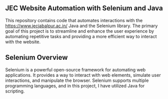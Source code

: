 ## JEC Website Automation with Selenium and Java
This repository contains code that automates interactions with the https://www.jecjabalpur.ac.in/ Java and the Selenium library. The primary goal of this project is to streamline and enhance the user experience by automating repetitive tasks and providing a more efficient way to interact with the website.
## Selenium Overview
Selenium is a powerful open-source framework for automating web applications. It provides a way to interact with web elements, simulate user interactions, and manipulate the browser. Selenium supports multiple programming languages, and in this project, I have utilized Java for scripting.
